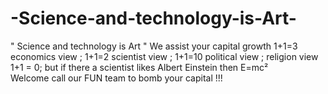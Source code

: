 # -Science-and-technology-is-Art-
﻿" Science and technology is Art " 
We assist your capital growth  1+1=3 economics view ; 1+1=2 scientist view ; 1+1=10 political view ; religion view 1+1 = 0;  but if there a scientist likes Albert Einstein then  E=mc²  
Welcome call our FUN team to bomb your capital !!!
